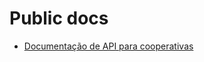 # Public docs

* [Documentação de API para cooperativas](https://github.com/paggtaxi/public_docs/blob/master/APICOOPERATIVE.md)
